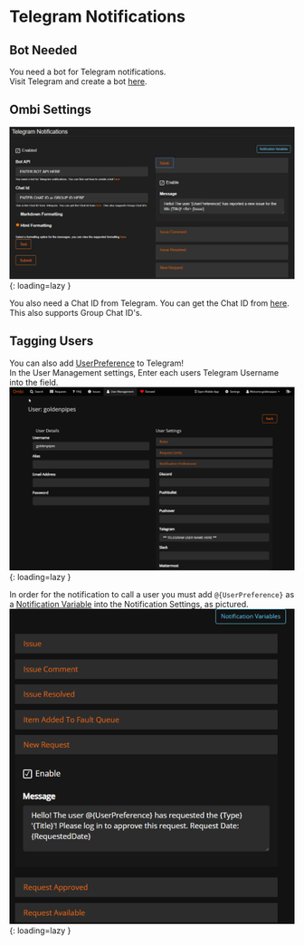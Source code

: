 # Telegram Notifications

## Bot Needed

You need a bot for Telegram notifications.  
Visit Telegram and create a bot [here](https://core.telegram.org/bots#6-botfather).

## Ombi Settings

![Telegram Settings](../../assets/images/telegram_notifications.jpg){: loading=lazy }

You also need a Chat ID from Telegram. You can get the Chat ID from [here](https://telegram.me/get_id_bot).  
This also supports Group Chat ID's.

## Tagging Users

You can also add [UserPreference](../../../info/notification-template-variables) to Telegram!  
In the User Management settings, Enter each users Telegram Username into the field.
![userpreference](../../assets/images/telegram_user_preferences.jpg){: loading=lazy }

In order for the notification to call a user you must add `@{UserPreference}` as a [Notification Variable](../../../info/notification-template-variables) into the Notification Settings, as pictured.  
![Notification Settings](../../assets/images/userpreference_notification.png){: loading=lazy }

